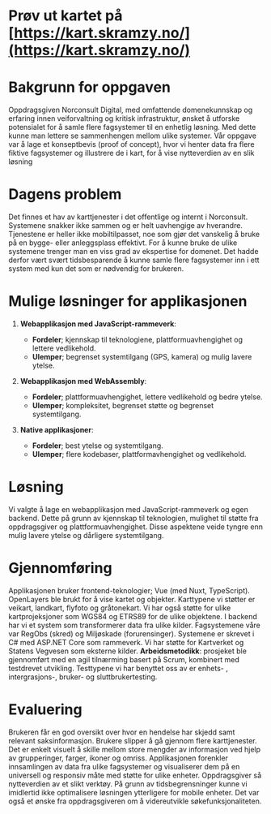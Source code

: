 # **Prøv ut kartet på** [https://kart.skramzy.no/](https://kart.skramzy.no/)
# Bakgrunn for oppgaven

Oppdragsgiven Norconsult Digital, med omfattende domenekunnskap og erfaring innen veiforvaltning og kritisk infrastruktur, ønsket å utforske potensialet for å samle flere fagsystemer til en enhetlig løsning. Med dette kunne man lettere se sammenhengen mellom ulike systemer. Vår oppgave var å lage et konseptbevis (proof of concept), hvor vi henter data fra flere fiktive fagsystemer og illustrere de i kart, for å vise nytteverdien av en slik løsning

# Dagens problem

Det finnes et hav av karttjenester i det offentlige og internt i Norconsult. Systemene snakker ikke sammen og er helt uavhengige av hverandre. Tjenestene er heller ikke mobiltilpasset, noe som gjør det vanskelig å bruke på en bygge- eller anleggsplass effektivt. For å kunne bruke de ulike systemene trenger man en viss grad av ekspertise for domenet. Det hadde derfor vært svært tidsbesparende å kunne samle flere fagsystemer inn i ett system med kun det som er nødvendig for brukeren.

# Mulige løsninger for applikasjonen

1. **Webapplikasjon med JavaScript-rammeverk**:
   
   - **Fordeler**; kjennskap til teknologiene, plattformuavhengighet og lettere vedlikehold.
   - **Ulemper**; begrenset systemtilgang (GPS, kamera) og mulig lavere ytelse.

2. **Webapplikasjon med WebAssembly**:
   
   - **Fordeler**; plattformuavhengighet, lettere vedlikehold og bedre ytelse.
   - **Ulemper**; kompleksitet, begrenset støtte og begrenset systemtilgang.

3. **Native applikasjoner**:
   
   - **Fordeler**; best ytelse og systemtilgang.
   - **Ulemper**; flere kodebaser, plattformavhengighet og vedlikehold.

# Løsning
Vi valgte å lage en webapplikasjon med JavaScript-rammeverk og egen backend. Dette på grunn av kjennskap til teknologien, mulighet til støtte fra oppdragsgiver og plattformuavhengighet. Disse aspektene veide tyngre enn mulig lavere ytelse og dårligere systemtilgang. 

# Gjennomføring

Applikasjonen bruker frontend-teknologier; Vue (med Nuxt, TypeScript). OpenLayers ble brukt for å vise kartet og objekter. Karttypene vi støtter er veikart, landkart, flyfoto og gråtonekart. Vi har også støtte for ulike kartprojeksjoner som WGS84 og ETRS89 for de ulike objektene. I backend har vi et system som transformerer data fra ulike kilder. Fagsystemene våre var RegObs (skred) og Miljøskade (forurensinger). Systemene er skrevet i C# med ASP.NET Core som rammeverk. Vi har støtte for Kartverket og Statens Vegvesen som eksterne kilder. **Arbeidsmetodikk**: prosjeket ble gjennomført med en agil tilnærming basert på Scrum, kombinert med testdrevet utvikling. Testtypene vi har benyttet oss av er enhets- , intergrasjons-, bruker- og sluttbrukertesting.

# Evaluering

Brukeren får en god oversikt over hvor en hendelse har skjedd samt relevant saksinformasjon. Brukere slipper å gå gjennom flere karttjenester. Det er enkelt visuelt å skille mellom store mengder av informasjon ved hjelp av grupperinger, farger, ikoner og omriss. Applikasjonen forenkler innsamlingen av data fra ulike fagsystemer og visualiserer dem på en universell og responsiv måte med støtte for ulike enheter. Oppdragsgiver så nytteverdien av et slikt verktøy. På grunn av tidsbegrensninger kunne vi imidlertid ikke optimalisere løsningen ytterligere for mobile enheter. Det var også et ønske fra oppdragsgiveren om å videreutvikle søkefunksjonaliteten.


